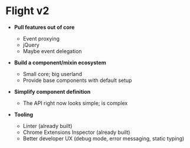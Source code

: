 # Flight v2

- **Pull features out of core**
    - Event proxying
    - jQuery
    - Maybe event delegation


- **Build a component/mixin ecosystem**
    - Small core; big userland
    - Provide base components with default setup


- **Simplify component definition**
    - The API right now looks simple; is complex


- **Tooling**
    - Linter (already built)
    - Chrome Extensions Inspector (already built)
    - Better developer UX (debug mode, error messaging, static typing)

